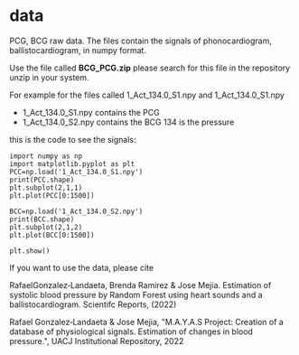 # data
PCG, BCG raw data. 
The files contain the signals of phonocardiogram, ballistocardiogram, in numpy format.

Use the file called **BCG_PCG.zip** please search for this file in the repository
unzip in your system.

For example for the files called 1_Act_134.0_S1.npy and 1_Act_134.0_S1.npy 
- 1_Act_134.0_S1.npy contains the PCG
- 1_Act_134.0_S2.npy contains the BCG
134 is the pressure

this is the code to see the signals:

```
import numpy as np
import matplotlib.pyplot as plt
PCC=np.load('1_Act_134.0_S1.npy')
print(PCC.shape)
plt.subplot(2,1,1)
plt.plot(PCC[0:1500])

BCC=np.load('1_Act_134.0_S2.npy')
print(BCC.shape)
plt.subplot(2,1,2)
plt.plot(BCC[0:1500])

plt.show()
```


If you want to use the data, please cite

RafaelGonzalez‑Landaeta, Brenda Ramirez & Jose Mejia. Estimation of systolic blood pressure by Random Forest using heart sounds and a ballistocardiogram. Scientifc Reports, (2022) 

Rafael Gonzalez‑Landaeta & Jose Mejia, "M.A.Y.A.S Project: Creation of a database of physiological signals. Estimation of changes in blood pressure.", UACJ Institutional Repository, 2022

